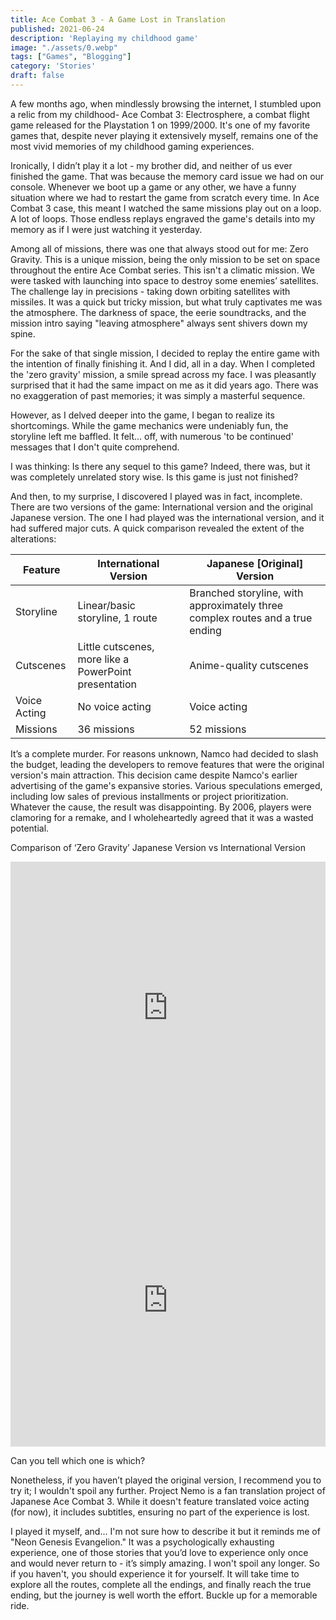 ```yaml
---
title: Ace Combat 3 - A Game Lost in Translation
published: 2021-06-24
description: 'Replaying my childhood game'
image: "./assets/0.webp"
tags: ["Games", "Blogging"]
category: 'Stories'
draft: false 
---
```


A few months ago, when mindlessly browsing the internet, I stumbled upon a relic from my childhood- Ace Combat 3: Electrosphere, a combat flight game released for the Playstation 1 on 1999/2000. It's one of my favorite games that, despite never playing it extensively myself, remains one of the most vivid memories of my childhood gaming experiences.

Ironically, I didn’t play it a lot - my brother did, and neither of us ever finished the game. That was because the memory card issue we had on our console. Whenever we boot up a game or any other, we have a funny situation where we had to restart the game from scratch every time. In Ace Combat 3 case, this meant I watched the same missions play out on a loop. A lot of loops. Those endless replays engraved the game's details into my memory as if I were just watching it yesterday.

Among all of missions, there was one that always stood out for me: Zero Gravity. This is a unique mission, being the only mission to be set on space throughout the entire Ace Combat series. This isn't a climatic mission. We were tasked with launching into space to destroy some enemies’ satellites. The challenge lay in precisions - taking down orbiting satellites with missiles. It was a quick but tricky mission, but what truly captivates me was the atmosphere. The darkness of space, the eerie soundtracks, and the mission intro saying "leaving atmosphere" always sent shivers down my spine.

For the sake of that single mission, I decided to replay the entire game with the intention of finally finishing it. And I did, all in a day. When I completed the 'zero gravity' mission, a smile spread across my face. I was pleasantly surprised that it had the same impact on me as it did years ago. There was no exaggeration of past memories; it was simply a masterful sequence.

However, as I delved deeper into the game, I began to realize its shortcomings. While the game mechanics were undeniably fun, the storyline left me baffled. It felt... off, with numerous 'to be continued' messages that I don't quite comprehend. 

I was thinking: Is there any sequel to this game? Indeed, there was, but it was completely unrelated story wise. Is this game is just not finished?

And then, to my surprise, I discovered I played was in fact, incomplete. There are two versions of the game: International version and the original Japanese version. The one I had played was the international version, and it had suffered major cuts. A quick comparison revealed the extent of the alterations:

| Feature | International Version | Japanese [Original] Version |
|---------|----------------------|----------------------------|
| Storyline | Linear/basic storyline, 1 route | Branched storyline, with approximately three complex routes and a true ending |
| Cutscenes | Little cutscenes, more like a PowerPoint presentation | Anime-quality cutscenes |
| Voice Acting | No voice acting | Voice acting |
| Missions | 36 missions | 52 missions |

It’s a complete murder. For reasons unknown, Namco had decided to slash the budget, leading the developers to remove features that were the original version's main attraction. This decision came despite Namco's earlier advertising of the game's expansive stories. Various speculations emerged, including low sales of previous installments or project prioritization. Whatever the cause, the result was disappointing. By 2006, players were clamoring for a remake, and I wholeheartedly agreed that it was a wasted potential.

Comparison of ‘Zero Gravity’ Japanese Version vs International Version

<iframe width="100%" height="468" src="https://www.youtube.com/embed/6-DZuWhV9v8?si=LYgrsdA7brsPTMJr" title="YouTube video player" frameborder="0" allowfullscreen></iframe>

<iframe width="100%" height="468" src="https://www.youtube.com/embed/KK7G6dKqVUg?si=ylBF3ozyezprPc6B" title="YouTube video player" frameborder="0" allowfullscreen></iframe>

Can you tell which one is which?

Nonetheless, if you haven’t played the original version, I recommend you to try it; I wouldn't spoil any further. Project Nemo is a fan translation project of Japanese Ace Combat 3. While it doesn't feature translated voice acting (for now), it includes subtitles, ensuring no part of the experience is lost.

I played it myself, and... I'm not sure how to describe it but it reminds me of "Neon Genesis Evangelion." It was a psychologically exhausting experience, one of those stories that you’d love to experience only once and would never return to - it’s simply amazing. I won't spoil any longer. So if you haven't, you should experience it for yourself. It will take time to explore all the routes, complete all the endings, and finally reach the true ending, but the journey is well worth the effort. Buckle up for a memorable ride.

